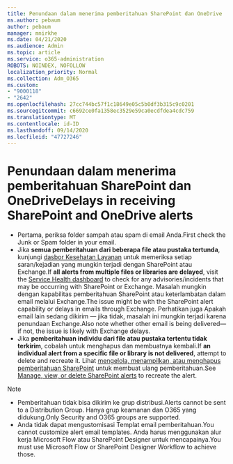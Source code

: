 ```yaml
---
title: Penundaan dalam menerima pemberitahuan SharePoint dan OneDrive
ms.author: pebaum
author: pebaum
manager: mnirkhe
ms.date: 04/21/2020
ms.audience: Admin
ms.topic: article
ms.service: o365-administration
ROBOTS: NOINDEX, NOFOLLOW
localization_priority: Normal
ms.collection: Adm_O365
ms.custom:
- "9000118"
- "2642"
ms.openlocfilehash: 27cc744bc57f1c18649e05c5b0df3b315c9c0201
ms.sourcegitcommit: c6692ce0fa1358ec3529e59ca0ecdfdea4cdc759
ms.translationtype: MT
ms.contentlocale: id-ID
ms.lasthandoff: 09/14/2020
ms.locfileid: "47727246"
---
```

# <a name="delays-in-receiving-sharepoint-and-onedrive-alerts"></a><span data-ttu-id="40c13-102">Penundaan dalam menerima pemberitahuan SharePoint dan OneDrive</span><span class="sxs-lookup"><span data-stu-id="40c13-102">Delays in receiving SharePoint and OneDrive alerts</span></span>

- <span data-ttu-id="40c13-103">Pertama, periksa folder sampah atau spam di email Anda.</span><span class="sxs-lookup"><span data-stu-id="40c13-103">First check the Junk or Spam folder in your email.</span></span>
- <span data-ttu-id="40c13-104">Jika **semua pemberitahuan dari beberapa file atau pustaka tertunda**, kunjungi [dasbor Kesehatan Layanan](https://portal.office.com/adminportal/home?ref=/servicehealth) untuk memeriksa setiap saran/kejadian yang mungkin terjadi dengan SharePoint atau Exchange.</span><span class="sxs-lookup"><span data-stu-id="40c13-104">If **all alerts from multiple files or libraries are delayed**, visit the [Service Health dashboard](https://portal.office.com/adminportal/home?ref=/servicehealth) to check for any advisories/incidents that may be occurring with SharePoint or Exchange.</span></span> <span data-ttu-id="40c13-105">Masalah mungkin dengan kapabilitas pemberitahuan SharePoint atau keterlambatan dalam email melalui Exchange.</span><span class="sxs-lookup"><span data-stu-id="40c13-105">The issue might be with the SharePoint alert capability or delays in emails through Exchange.</span></span> <span data-ttu-id="40c13-106">Perhatikan juga Apakah email lain sedang dikirim — jika tidak, masalah ini mungkin terjadi karena penundaan Exchange.</span><span class="sxs-lookup"><span data-stu-id="40c13-106">Also note whether other email is being delivered—if not, the issue is likely with Exchange delays.</span></span>
- <span data-ttu-id="40c13-107">Jika **pemberitahuan individu dari file atau pustaka tertentu tidak terkirim**, cobalah untuk menghapus dan membuatnya kembali.</span><span class="sxs-lookup"><span data-stu-id="40c13-107">If **an individual alert from a specific file or library is not delivered**, attempt to delete and recreate it.</span></span> <span data-ttu-id="40c13-108">Lihat [mengelola, menampilkan, atau menghapus pemberitahuan SharePoint](https://support.microsoft.com/office/99dfb19c-9a90-4a8c-aba1-aa8c8afb0de2) untuk membuat ulang pemberitahuan.</span><span class="sxs-lookup"><span data-stu-id="40c13-108">See [Manage, view, or delete SharePoint alerts](https://support.microsoft.com/office/99dfb19c-9a90-4a8c-aba1-aa8c8afb0de2) to recreate the alert.</span></span>

> [!NOTE]
> - <span data-ttu-id="40c13-109">Pemberitahuan tidak bisa dikirim ke grup distribusi.</span><span class="sxs-lookup"><span data-stu-id="40c13-109">Alerts cannot be sent to a Distribution Group.</span></span> <span data-ttu-id="40c13-110">Hanya grup keamanan dan O365 yang didukung.</span><span class="sxs-lookup"><span data-stu-id="40c13-110">Only Security and O365 groups are supported.</span></span>
> - <span data-ttu-id="40c13-111">Anda tidak dapat mengustomisasi Templat email pemberitahuan.</span><span class="sxs-lookup"><span data-stu-id="40c13-111">You cannot customize alert email templates.</span></span> <span data-ttu-id="40c13-112">Anda harus menggunakan alur kerja Microsoft Flow atau SharePoint Designer untuk mencapainya.</span><span class="sxs-lookup"><span data-stu-id="40c13-112">You must use Microsoft Flow or SharePoint Designer Workflow to achieve those.</span></span>
